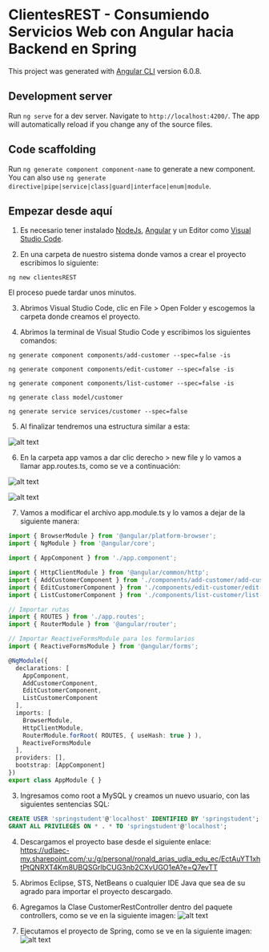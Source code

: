 # ClientesREST - Consumiendo Servicios Web con Angular hacia Backend en Spring

This project was generated with [Angular CLI](https://github.com/angular/angular-cli) version 6.0.8.

## Development server

Run `ng serve` for a dev server. Navigate to `http://localhost:4200/`. The app will automatically reload if you change any of the source files.

## Code scaffolding

Run `ng generate component component-name` to generate a new component. You can also use `ng generate directive|pipe|service|class|guard|interface|enum|module`.

## Empezar desde aquí

1. Es necesario tener instalado [NodeJs](https://nodejs.org/es/), [Angular](https://cli.angular.io/) y un Editor como [Visual Studio Code](https://code.visualstudio.com/download).

2. En una carpeta de nuestro sistema donde vamos a crear el proyecto escribimos lo siguiente:

`ng new clientesREST`

El proceso puede tardar unos minutos.

3. Abrimos Visual Studio Code, clic en File > Open Folder y escogemos la carpeta donde creamos el proyecto.

4. Abrimos la terminal de Visual Studio Code y escribimos los siguientes comandos:

`ng generate component components/add-customer --spec=false -is`

`ng generate component components/edit-customer --spec=false -is`

`ng generate component components/list-customer --spec=false -is`

`ng generate class model/customer`

`ng generate service services/customer --spec=false`

5. Al finalizar tendremos una estructura similar a esta:

![alt text][logo]

[logo]: https://i.gyazo.com/d9b3fbf61b095f10826d14fa4913be94.png "Estructura del proyecto"

6. En la carpeta app vamos a dar clic derecho > new file y lo vamos a llamar app.routes.ts, como se ve a continuación:

![alt text][logo1]

[logo1]: https://i.gyazo.com/776ff202808d37597dac747b4df16da6.png "Crear ruta"
![alt text][logo2]

[logo2]: https://i.gyazo.com/139fc74bb47ca4e1565b5ccfe4ded665.png "Crear ruta"

7. Vamos a modificar el archivo app.module.ts y lo vamos a dejar de la siguiente manera:
```typescript
import { BrowserModule } from '@angular/platform-browser';
import { NgModule } from '@angular/core';

import { AppComponent } from './app.component';

import { HttpClientModule } from '@angular/common/http';
import { AddCustomerComponent } from './components/add-customer/add-customer.component';
import { EditCustomerComponent } from './components/edit-customer/edit-customer.component';
import { ListCustomerComponent } from './components/list-customer/list-customer.component';

// Importar rutas
import { ROUTES } from './app.routes';
import { RouterModule } from '@angular/router';

// Importar ReactiveFormsModule para los formularios
import { ReactiveFormsModule } from '@angular/forms';

@NgModule({
  declarations: [
    AppComponent,
    AddCustomerComponent,
    EditCustomerComponent,
    ListCustomerComponent
  ],
  imports: [
    BrowserModule,
    HttpClientModule,
    RouterModule.forRoot( ROUTES, { useHash: true } ),
    ReactiveFormsModule
  ],
  providers: [],
  bootstrap: [AppComponent]
})
export class AppModule { }

```

3. Ingresamos como root a MySQL y creamos un nuevo usuario, con las siguientes sentencias SQL:
```sql
CREATE USER 'springstudent'@'localhost' IDENTIFIED BY 'springstudent';
GRANT ALL PRIVILEGES ON * . * TO 'springstudent'@'localhost';
```

4. Descargamos el proyecto base desde el siguiente enlace:
https://udlaec-my.sharepoint.com/:u:/g/personal/ronald_arias_udla_edu_ec/EctAuYT1xhtPtQNRXT4Km8UBQSGrlbCUG3nb2CXvUGO1eA?e=Q7evTT

5. Abrimos Eclipse, STS, NetBeans o cualquier IDE Java que sea de su agrado para importar el proyecto descargado.

6. Agregamos la Clase CustomerRestController dentro del paquete controllers, como se ve en la siguiente imagen:
![alt text][logo]


8. Ejecutamos el proyecto de Spring, como se ve en la siguiente imagen:
![alt text][logo2]

[logo2]: https://i.gyazo.com/0ee676536da1f50600fd14338d531928.png "Ejecutar"




